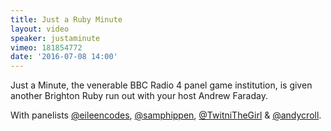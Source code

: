 ```yaml
---
title: Just a Ruby Minute
layout: video
speaker: justaminute
vimeo: 181854772
date: '2016-07-08 14:00'
---
```


Just a Minute, the venerable BBC Radio 4 panel game institution, is given another Brighton Ruby run out with your host Andrew Faraday.

With panelists [@eileencodes](https://twitter.com/eileencodes), [@samphippen](https://twitter.com/samphippen), [@TwitniTheGirl](https://twitter.com/TwitniTheGirl) & [@andycroll](https://twitter.com/andycroll).
